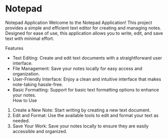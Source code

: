 # Notepad
Notepad Application
Welcome to the Notepad Application! This project provides a simple and efficient text editor for creating and managing notes. Designed for ease of use, this application allows you to write, edit, and save text with minimal effort.<br>

Features
* Text Editing: Create and edit text documents with a straightforward user interface.<br>
* File Management: Save your notes locally for easy access and organization.<br>
* User-Friendly Interface: Enjoy a clean and intuitive interface that makes note-taking hassle-free.<br>
* Basic Formatting: Support for basic text formatting options to enhance your notes.<br>
How to Use
1. Create a New Note: Start writing by creating a new text document.<br>
2. Edit and Format: Use the available tools to edit and format your text as needed.<br>
3. Save Your Work: Save your notes locally to ensure they are easily accessible and organized.
